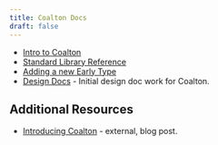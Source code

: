```yaml
---
title: Coalton Docs
draft: false
---
```


* [Intro to Coalton](/docs/intro-to-coalton)
* [Standard Library Reference](/docs/reference)
* [Adding a new Early Type](/docs/adding-new-early-type)
* [Design Docs](/docs/design-docs) - Initial design doc work for Coalton.

## Additional Resources

* [Introducing Coalton](https://coalton-lang.github.io/20211010-introducing-coalton/) - external, blog post.
